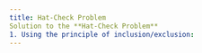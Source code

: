 ```yaml
---
title: Hat-Check Problem
Solution to the **Hat-Check Problem**
1. Using the principle of inclusion/exclusion:
---
```



